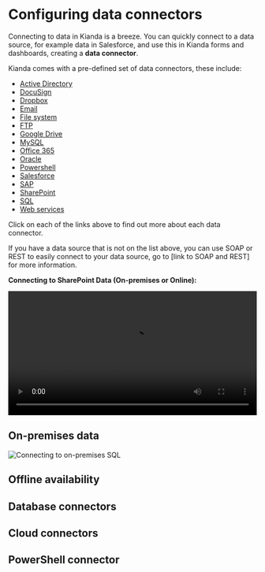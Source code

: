 # Configuring data connectors

Connecting to data in Kianda is a breeze. You can quickly connect to a data source, for example data in Salesforce, and use this in Kianda forms and dashboards, creating a **data connector**. 

Kianda comes with a pre-defined set of data connectors, these include:

- [Active Directory](platform/active_directory.md)
- [DocuSign](platform/docusign.md)
- [Dropbox](platform/dropbox.md)
- [Email](platform/email.md)
- [File system](platform/file_system.md) 
- [FTP](platform/ftp.md) 
- [Google Drive](platform/google_drive.md) 
- [MySQL](platform/mysql.md) 
- [Office 365](platform/office_365.md) 
- [Oracle](platform/oracle_database.md) 
- [Powershell](platform/powershell.md) 
- [Salesforce](platform/Salesforce.md)
- [SAP](platform/SAP.md)
- [SharePoint](platform/sharepoint.md)
- [SQL](platform/sql_server.md) 
- [Web services](platform/webservices.md) 

Click on each of the links above to find out more about each data connector. 

If you have a data source that is not on the list above, you can use SOAP or REST to easily connect to your data source, go to [link to SOAP and REST] for more information.



**Connecting to SharePoint Data (On-premises or Online):**

<video width="100%" style="width:100%" controls>
    <source src="videos/SharePoint connection.mp4">
    Your browser does not support the video tag.
    </source>
</video>


## On-premises data

![Connecting to on-premises SQL](https://app.kianda.com/Content/6ceb0eeb-bfb7-44a8-ad57-3df169286224/2929bafd-a863-48f8-985e-644bb48b7596.gif)

## Offline availability

## Database connectors

## Cloud connectors

## PowerShell connector